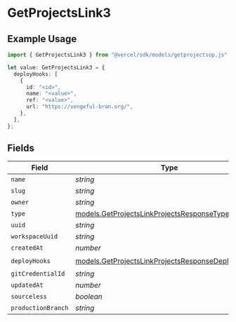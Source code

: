 # GetProjectsLink3

## Example Usage

```typescript
import { GetProjectsLink3 } from "@vercel/sdk/models/getprojectsop.js";

let value: GetProjectsLink3 = {
  deployHooks: [
    {
      id: "<id>",
      name: "<value>",
      ref: "<value>",
      url: "https://vengeful-bran.org/",
    },
  ],
};
```

## Fields

| Field                                                                                                          | Type                                                                                                           | Required                                                                                                       | Description                                                                                                    |
| -------------------------------------------------------------------------------------------------------------- | -------------------------------------------------------------------------------------------------------------- | -------------------------------------------------------------------------------------------------------------- | -------------------------------------------------------------------------------------------------------------- |
| `name`                                                                                                         | *string*                                                                                                       | :heavy_minus_sign:                                                                                             | N/A                                                                                                            |
| `slug`                                                                                                         | *string*                                                                                                       | :heavy_minus_sign:                                                                                             | N/A                                                                                                            |
| `owner`                                                                                                        | *string*                                                                                                       | :heavy_minus_sign:                                                                                             | N/A                                                                                                            |
| `type`                                                                                                         | [models.GetProjectsLinkProjectsResponseType](../models/getprojectslinkprojectsresponsetype.md)                 | :heavy_minus_sign:                                                                                             | N/A                                                                                                            |
| `uuid`                                                                                                         | *string*                                                                                                       | :heavy_minus_sign:                                                                                             | N/A                                                                                                            |
| `workspaceUuid`                                                                                                | *string*                                                                                                       | :heavy_minus_sign:                                                                                             | N/A                                                                                                            |
| `createdAt`                                                                                                    | *number*                                                                                                       | :heavy_minus_sign:                                                                                             | N/A                                                                                                            |
| `deployHooks`                                                                                                  | [models.GetProjectsLinkProjectsResponseDeployHooks](../models/getprojectslinkprojectsresponsedeployhooks.md)[] | :heavy_check_mark:                                                                                             | N/A                                                                                                            |
| `gitCredentialId`                                                                                              | *string*                                                                                                       | :heavy_minus_sign:                                                                                             | N/A                                                                                                            |
| `updatedAt`                                                                                                    | *number*                                                                                                       | :heavy_minus_sign:                                                                                             | N/A                                                                                                            |
| `sourceless`                                                                                                   | *boolean*                                                                                                      | :heavy_minus_sign:                                                                                             | N/A                                                                                                            |
| `productionBranch`                                                                                             | *string*                                                                                                       | :heavy_minus_sign:                                                                                             | N/A                                                                                                            |